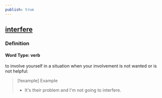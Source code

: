 ```yaml
---
publish: true
---
```


## [interfere](https://dictionary.cambridge.org/dictionary/english/interfere)

### Definition
#### Word Type: verb
to involve yourself in a situation when your involvement is not wanted or is not helpful:

>[!example] Example
> - It's their problem and I'm not going to interfere.
